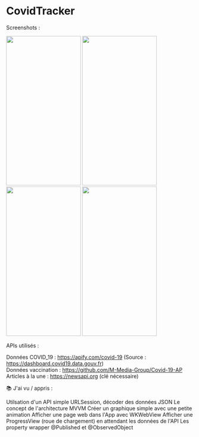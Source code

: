 # CovidTracker

Screenshots : 

<img src="https://user-images.githubusercontent.com/61360545/115963162-bdfcdf00-a51e-11eb-807f-1f24b99a4db3.png"  width="200" height="400"/> <img src="https://user-images.githubusercontent.com/61360545/116069308-8790a280-a68b-11eb-9776-2255b685a9c1.png"  width="200" height="400"/> <img src="https://user-images.githubusercontent.com/61360545/115963230-d240dc00-a51e-11eb-9fcd-6fb0ce99b3be.png"  width="200" height="400"/> <img src="https://user-images.githubusercontent.com/61360545/115963451-9c502780-a51f-11eb-9da7-87815e5be6fc.png"  width="200" height="400"/>

APIs utilisés :

Données COVID_19 : https://apify.com/covid-19 (Source : https://dashboard.covid19.data.gouv.fr)  
Données vaccination : https://github.com/M-Media-Group/Covid-19-AP  
Articles à la une : https://newsapi.org (clé nécessaire)  

📚 J'ai vu / appris :

Utilsation d'un API simple
URLSession, décoder des données JSON
Le concept de l'architecture MVVM 
Créer un graphique simple avec une petite animation
Afficher une page web dans l'App avec WKWebView
Afficher une ProgressView (roue de chargement) en attendant les données de l'API
Les property wrapper @Published et @ObservedObject
